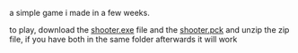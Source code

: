 a simple game i made in a few weeks.

to play, download the [shooter.exe](https://github.com/LockieBrown/Shooter/blob/main/Shooter.zip) file and the [shooter.pck](https://github.com/LockieBrown/Shooter/blob/main/Shooter.pck) and unzip the zip file, if you have both in the same folder afterwards it will work
